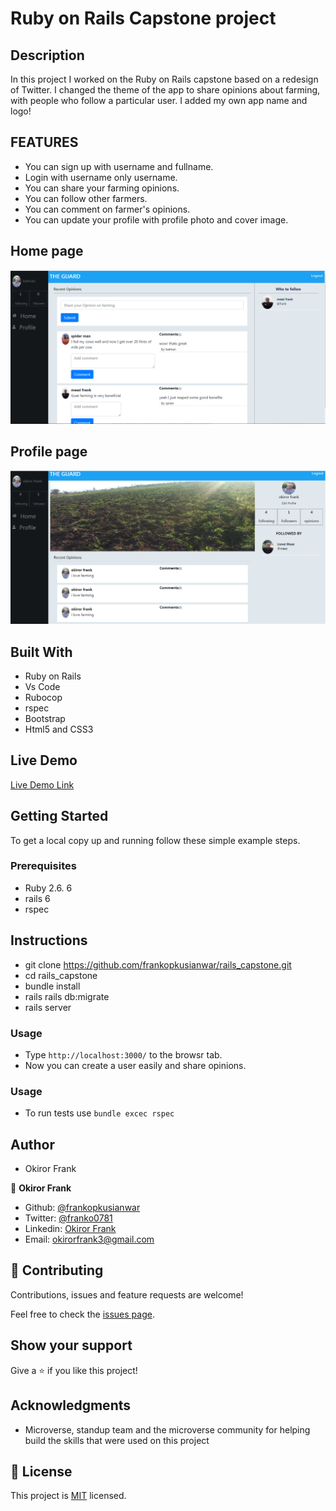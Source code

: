 # Ruby on Rails Capstone project

## Description

In this project I worked on the Ruby on Rails capstone based on a redesign of Twitter. I changed the theme of the app to share opinions about farming, with people who follow a particular user. I added my own app name and logo!

## FEATURES

- You can sign up with username and fullname.
- Login with username only username.
- You can share your farming opinions.
- You can follow other farmers.
- You can comment on farmer's opinions.
- You can update your profile with profile photo and cover image.

## Home page
![screenshot](./spiderhome.PNG)

## Profile page

![screenshot](./profpage.PNG)

## Built With

- Ruby on Rails
- Vs Code
- Rubocop
- rspec
- Bootstrap
- Html5 and CSS3

## Live Demo

[Live Demo Link](https://sleepy-escarpment-15763.herokuapp.com/)

## Getting Started

To get a local copy up and running follow these simple example steps.

### Prerequisites

- Ruby 2.6. 6
- rails 6
- rspec

## Instructions

- git clone https://github.com/frankopkusianwar/rails_capstone.git
- cd rails_capstone
- bundle install
- rails rails db:migrate
- rails server

### Usage

- Type ```http://localhost:3000/``` to the browsr tab.
- Now you can create a user easily and share opinions.

### Usage

- To run tests use `bundle excec rspec`

## Author

- Okiror Frank

👤 **Okiror Frank**

- Github: [@frankopkusianwar](https://github.com/frankopkusianwar)
- Twitter: [@franko0781](https://twitter.com/franko0781)
- Linkedin: [Okiror Frank](https://linkedin.com/in/frank-okiror)
- Email: okirorfrank3@gmail.com

## 🤝 Contributing

Contributions, issues and feature requests are welcome!

Feel free to check the [issues page](issues/).

## Show your support

Give a ⭐️ if you like this project!

## Acknowledgments

- Microverse, standup team and the microverse community for helping build the skills that were used on this project

## 📝 License

This project is [MIT](lic.url) licensed.

